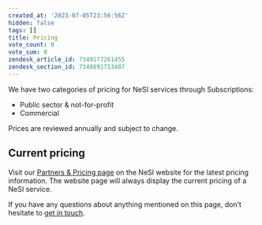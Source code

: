 ```yaml
---
created_at: '2023-07-05T23:56:56Z'
hidden: false
tags: []
title: Pricing
vote_count: 0
vote_sum: 0
zendesk_article_id: 7349177261455
zendesk_section_id: 7348891753487
---
```



We have two categories of pricing for NeSI services through
Subscriptions:

- Public sector & not-for-profit
- Commercial

Prices are reviewed annually and subject to change.

## Current pricing

Visit our [Partners & Pricing
page](https://www.nesi.org.nz/community/partners-pricing#subscriptions) on
the NeSI website for the latest pricing information. The website page
will always display the current pricing of a NeSI service.

If you have any questions about anything mentioned on this page, don’t
hesitate to [get in touch](mailto:info@nesi.org.nz).
